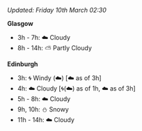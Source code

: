 *Updated: Friday 10th March 02:30*

**Glasgow**

* 3h - 7h: :cloud: Cloudy
* 8h - 14h: :partly_sunny: Partly Cloudy

**Edinburgh**

* 3h: :cyclone: Windy (:cloud:) [:cloud: as of 3h]
* 4h: :cloud: Cloudy [:cyclone:(:cloud:) as of 1h, :cloud: as of 3h]
* 5h - 8h: :cloud: Cloudy
* 9h, 10h: :snowman: Snowy
* 11h - 14h: :cloud: Cloudy
